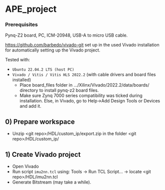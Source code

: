 # APE_project

### Prerequisites
Pynq-Z2 board, PC, ICM-20948, USB-A to micro USB cable.

https://github.com/barbedo/vivado-git set up in the used Vivado installation for automatically setting up the Vivado project.

Tested with:
- `Ubuntu 22.04.2 LTS (host PC)`
- `Vivado / Vitis / Vitis HLS 2022.2` (with cable drivers and board files installed)
   - Place board_files folder in .../Xilinx/Vivado/2022.2/data/boards/ directory to install pynq-z2 board files.
   - Make sure Zynq 7000 series compatibility was ticked during installation. Else, in Vivado, go to Help->Add Design Tools or Devices and add it.

## 0) Prepare workspace
- Unzip \<git repo>/HDL/custom_ip/export.zip in the folder \<git repo>/HDL/custom_ip/

## 1) Create Vivado project
- Open Vivado
- Run script `imu2nn.tcl` using: Tools -> Run TCL Script... -> locate \<git repo>/HDL/imu2nn.tcl
- Generate Bitstream (may take a while).
